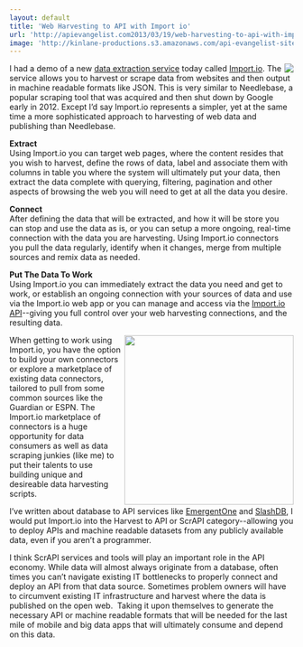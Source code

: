 ```yaml
---
layout: default
title: 'Web Harvesting to API with Import io'
url: 'http://apievangelist.com2013/03/19/web-harvesting-to-api-with-import.io/'
image: 'http://kinlane-productions.s3.amazonaws.com/api-evangelist-site/blog/import-io-logo.png'
---
```



<p>
     <a title="Import.io" href="http://import.io"><img src="https://s3.amazonaws.com/kinlane-productions/api-evangelist/import-io/import-io-logo.png"  align="right" /></a>
</p>
<p>
     I had a demo of a new <a href="http://import.io">data extraction service</a> today called <a title="Import.io" href="http://import.io">Import.io</a>. The service allows you to harvest or scrape data from websites and then output in machine readable formats like JSON. This is very similar to Needlebase, a popular scraping tool that was acquired and then shut down by Google early in 2012. Except I’d say Import.io represents a simpler, yet at the same time a more sophisticated approach to harvesting of web data and publishing than Needlebase.
</p>
<p>
     <strong>Extract</strong><br />
     Using Import.io you can target web pages, where the content resides that you wish to harvest, define the rows of data, label and associate them with columns in table you where the system will ultimately put your data, then extract the data complete with querying, filtering, pagination and other aspects of browsing the web you will need to get at all the data you desire.
</p>
<p>
     <strong>Connect</strong><br />
     After defining the data that will be extracted, and how it will be store you can stop and use the data as is, or you can setup a more ongoing, real-time connection with the data you are harvesting. Using Import.io connectors you pull the data regularly, identify when it changes, merge from multiple sources and remix data as needed.
</p>
<p>
     <strong>Put The Data To Work</strong><br />
     Using Import.io you can immediately extract the data you need and get to work, or establish an ongoing connection with your sources of data and use via the Import.io web app or you can manage and access via the <a href="http://docs.import.io/">Import.io API</a>--giving you full control over your web harvesting connections, and the resulting data.
</p>
<p>
     <a title="Import.io" href="http://import.io"><img src="https://s3.amazonaws.com/kinlane-productions/api-evangelist/import-io/import-io-connectors.png"  width="300" align="right" /></a>
</p>
<p>
     When getting to work using Import.io, you have the option to build your own connectors or explore a marketplace of existing data connectors, tailored to pull from some common sources like the Guardian or ESPN. The Import.io marketplace of connectors is a huge opportunity for data consumers as well as data scraping junkies (like me) to put their talents to use building unique and desireable data harvesting scripts.
</p>
<p>
     I’ve written about database to API services like <a title="database to api with EmergentOne" href="/2013/03/01/mysql,-postgresql,-rds-to-api-with-emergent-one/">EmergentOne</a> and <a title="database to api with slashdb" href="http://apievangelist.com/2013/03/18/database-to-api-with-slashdb/">SlashDB</a>, I would put Import.io into the Harvest to API or ScrAPI category--allowing you to deploy APIs and machine readable datasets from any publicly available data, even if you aren’t a programmer.
</p>
<p>
     I think ScrAPI services and tools will play an important role in the API economy. While data will almost always originate from a database, often times you can’t navigate existing IT bottlenecks to properly connect and deploy an API from that data source. Sometimes problem owners will have to circumvent existing IT infrastructure and harvest where the data is published on the open web.  Taking it upon themselves to generate the necessary API or machine readable formats that will be needed for the last mile of mobile and big data apps that will ultimately consume and depend on this data.
</p>
